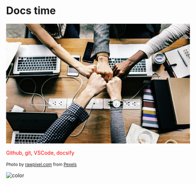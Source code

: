 # Docs time 

![logo](logo.jpeg)

<span style="color:red">Github, git, VSCode, docsify</span>

<small>Photo by [rawpixel.com](https://www.pexels.com/@rawpixel?utm_content=attributionCopyText&utm_medium=referral&utm_source=pexels) from [Pexels](https://www.pexels.com/photo/group-hand-fist-bump-1068523/?utm_content=attributionCopyText&utm_medium=referral&utm_source=pexels)</small>


<!-- background color -->

![color](#3f3f3f)



